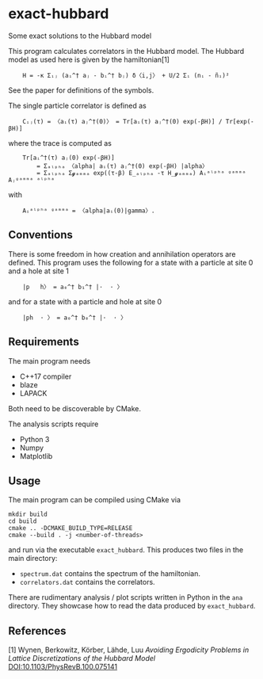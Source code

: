 # exact-hubbard
Some exact solutions to the Hubbard model

This program calculates correlators in the Hubbard model.
The Hubbard model as used here is given by the hamiltonian[1]<br>
```
    H = -κ Σᵢⱼ (aᵢ^† aⱼ - bᵢ^† bⱼ) δ〈i,j〉 + U/2 Σᵢ (nᵢ - ñᵢ)²
```
See the paper for definitions of the symbols.

The single particle correlator is defined as
```
    Cᵢⱼ(τ) = 〈aᵢ(τ) aⱼ^†(0)〉 = Tr[aᵢ(τ) aⱼ^†(0) exp(-βH)] / Tr[exp(-βH)] 
```
where the trace is computed as 
```
    Tr[aᵢ^†(τ) aⱼ(0) exp(-βH)] 
        = Σₐₗₚₕₐ 〈alpha| aᵢ(τ) aⱼ^†(0) exp(-βH) |alpha〉
        = Σₐₗₚₕₐ Σ𝓰ₐₘₘₐ exp((τ-β) E_ₐₗₚₕₐ -τ H_𝓰ₐₘₘₐ) Aᵢᵃˡᵖʰᵃ ᵍᵃᵐᵐᵃ Aⱼᵍᵃᵐᵐᵃ ᵃˡᵖʰᵃ
```
with 
```
    Aᵢᵃˡᵖʰᵃ ᵍᵃᵐᵐᵃ = 〈alpha|aᵢ(0)|gamma〉.
```


## Conventions
There is some freedom in how creation and annihilation operators are defined.
This program uses the following for a state with a particle at site 0 and a hole at site 1
```
    |p   h〉 = a₀^† b₁^† |·  · 〉 
```  
and for a state with a particle and hole at site 0
```
    |ph  · 〉 = a₀^† b₀^† |·  · 〉 
```  


## Requirements
The main program needs
- C++17 compiler
- blaze
- LAPACK

Both need to be discoverable by CMake.

The analysis scripts require
- Python 3
- Numpy
- Matplotlib
 

## Usage
The main program can be compiled using CMake via
```shell script
mkdir build
cd build
cmake .. -DCMAKE_BUILD_TYPE=RELEASE
cmake --build . -j <number-of-threads>
``` 
and run via the executable `exact_hubbard`.
This produces two files in the main directory:
- `spectrum.dat` contains the spectrum of the hamiltonian.
- `correlators.dat` contains the correlators.

There are rudimentary analysis / plot scripts written in Python in the `ana` directory.
They showcase how to read the data produced by `exact_hubbard`.  


## References
[1] Wynen, Berkowitz, Körber, Lähde, Luu
 *Avoiding Ergodicity Problems in Lattice Discretizations of the Hubbard Model*
 [DOI:10.1103/PhysRevB.100.075141](https://doi.org/10.1103/PhysRevB.100.075141)
